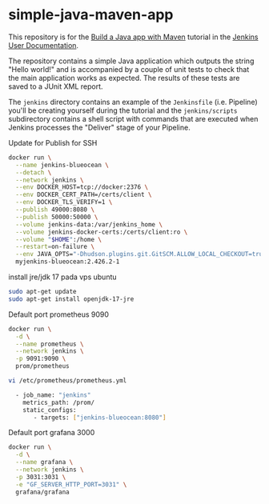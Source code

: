 # simple-java-maven-app

This repository is for the
[Build a Java app with Maven](https://jenkins.io/doc/tutorials/build-a-java-app-with-maven/)
tutorial in the [Jenkins User Documentation](https://jenkins.io/doc/).

The repository contains a simple Java application which outputs the string
"Hello world!" and is accompanied by a couple of unit tests to check that the
main application works as expected. The results of these tests are saved to a
JUnit XML report.

The `jenkins` directory contains an example of the `Jenkinsfile` (i.e. Pipeline)
you'll be creating yourself during the tutorial and the `jenkins/scripts` subdirectory
contains a shell script with commands that are executed when Jenkins processes
the "Deliver" stage of your Pipeline.


Update for Publish for SSH

```bash
docker run \
  --name jenkins-blueocean \
  --detach \
  --network jenkins \
  --env DOCKER_HOST=tcp://docker:2376 \
  --env DOCKER_CERT_PATH=/certs/client \
  --env DOCKER_TLS_VERIFY=1 \
  --publish 49000:8080 \
  --publish 50000:50000 \
  --volume jenkins-data:/var/jenkins_home \
  --volume jenkins-docker-certs:/certs/client:ro \
  --volume "$HOME":/home \
  --restart=on-failure \
  --env JAVA_OPTS="-Dhudson.plugins.git.GitSCM.ALLOW_LOCAL_CHECKOUT=true" \
  myjenkins-blueocean:2.426.2-1
```

install jre/jdk 17 pada vps ubuntu

```bash
sudo apt-get update
sudo apt-get install openjdk-17-jre
```

Default port prometheus 9090

```bash
docker run \
  -d \
  --name prometheus \
  --network jenkins \
  -p 9091:9090 \
  prom/prometheus
```

```bash
vi /etc/prometheus/prometheus.yml
```

```bash
  - job_name: "jenkins"
    metrics_path: /prom/
    static_configs:
       - targets: ["jenkins-blueocean:8080"]
```

Default port grafana 3000

```bash
docker run \
  -d \
  --name grafana \
  --network jenkins \
  -p 3031:3031 \
  -e "GF_SERVER_HTTP_PORT=3031" \
  grafana/grafana
```
